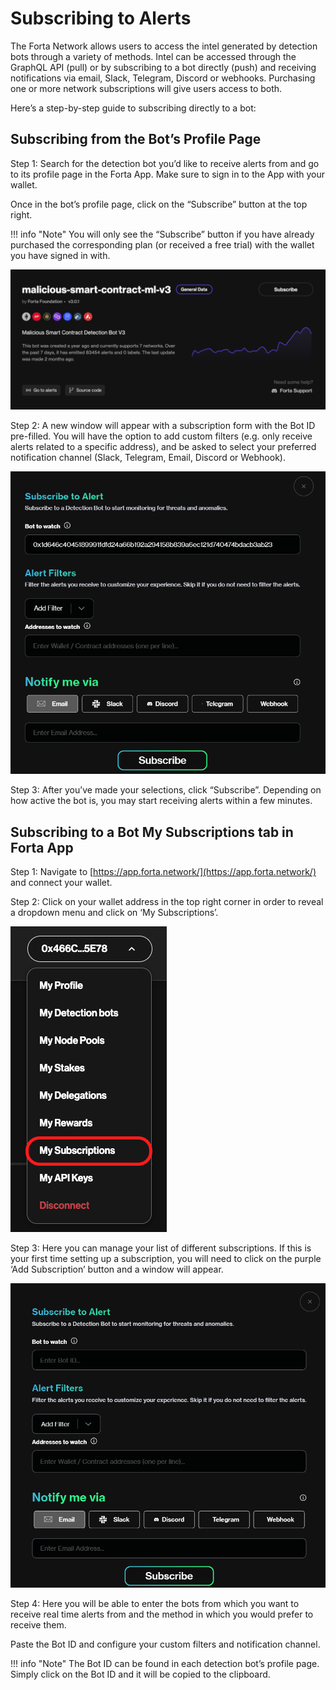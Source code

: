 # Subscribing to Alerts 

The Forta Network allows users to access the intel generated by detection bots through a variety of methods. Intel can be accessed through the GraphQL API (pull) or by subscribing to a bot directly (push) and receiving notifications via email, Slack, Telegram, Discord or webhooks. Purchasing one or more network subscriptions will give users access to both. 

Here’s a step-by-step guide to subscribing directly to a bot:

## Subscribing from the Bot’s Profile Page

Step 1: Search for the detection bot you’d like to receive alerts from and go to its profile page in the Forta App. Make sure to sign in to the App with your wallet.

Once in the bot’s profile page, click on the “Subscribe” button at the top right. 

!!! info "Note"
    You will only see the “Subscribe” button if you have already purchased the corresponding plan (or received a free trial) with the wallet you have signed in with.

![suscribe to bot](Suscribe-to-bot-1.png)


Step 2: A new window will appear with a subscription form with the Bot ID pre-filled. You will have the option to add custom filters (e.g. only receive alerts related to a specific address), and be asked to select your preferred notification channel (Slack, Telegram, Email, Discord or Webhook).  
 

![alt_text](Suscribe-to-bot-2.png "image_tooltip")

Step 3: After you’ve made your selections, click “Subscribe”. Depending on how active the bot is, you may start receiving alerts within a few minutes.
 



## Subscribing to a Bot My Subscriptions tab in Forta App

Step 1: Navigate to [https://app.forta.network/](https://app.forta.network/) and connect your wallet. 

Step 2: Click on your wallet address in the top right corner in order to reveal a dropdown menu and click on ‘My Subscriptions’.

![alt_text](Suscribe-to-bot-3.png "image_tooltip")

Step 3: Here you can manage your list of different subscriptions. If this is your first time setting up a subscription, you will need to click on the purple ‘Add Subscription’ button and a window will appear. 


![alt_text](Suscribe-to-bot-4.png "image_tooltip")




Step 4: Here you will be able to enter the bots from which you want to receive real time alerts from and the method in which you would prefer to receive them. 

Paste the Bot ID and configure your custom filters and notification channel.

!!! info "Note"
         The Bot ID can be found in each detection bot’s profile page. Simply click on the Bot ID and it will be copied to the clipboard.

